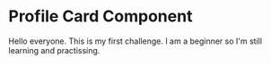 # Profile Card Component
Hello everyone. This is my first challenge.
I am a beginner so I'm still learning and practissing.